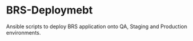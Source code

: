 # BRS-Deploymebt
Ansible scripts to deploy BRS application onto QA, Staging and Production environments.
